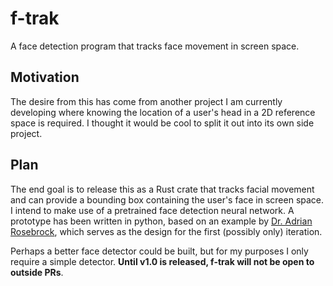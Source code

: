 # f-trak
A face detection program that tracks face movement in screen space.

## Motivation
The desire from this has come from another project I am currently developing where knowing the location of a user's head in a 2D reference space is required. I thought it would be cool to split it out into its own side project. 

## Plan
The end goal is to release this as a Rust crate that tracks facial movement and can provide a bounding box containing the user's face in screen space. I intend to make use of a pretrained face detection neural network. A prototype has been written in python, based on an example by [Dr. Adrian Rosebrock](https://www.pyimagesearch.com/2018/02/26/face-detection-with-opencv-and-deep-learning/), which serves as the design for the first (possibly only) iteration.

Perhaps a better face detector could be built, but for my purposes I only require a simple detector. __Until v1.0 is released, f-trak will not be open to outside PRs__.
